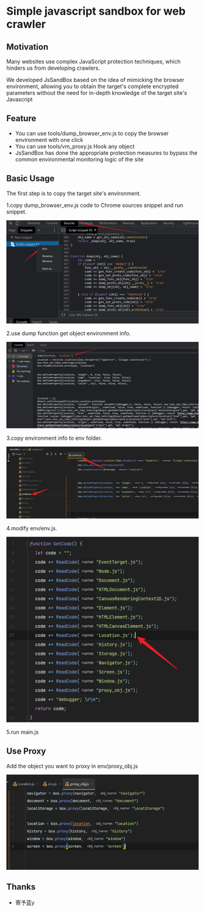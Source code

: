 # Simple javascript sandbox for web crawler

## Motivation

Many websites use complex JavaScript protection techniques, which hinders us from developing crawlers.

We developed JsSandBox based on the idea of mimicking the browser environment, allowing you to obtain the target's complete encrypted parameters without the need for in-depth knowledge of the target site's Javascript

## Feature

- You can use tools/dump_browser_env.js to copy the browser environment with one click
- You can use tools/vm_proxy.js Hook any object
- JsSandBox has done the appropriate protection measures to bypass the common environmental monitoring logic of the site

## Basic Usage

The first step is to copy the target site's environment.

1.copy dump_browser_env.js code to Chrome sources snippet and run snippet.

![copy code to snippet](./imgs/copy_to_snippet.png)

2.use dump function get object environment info.

![use dump](./imgs/use_dump.png)

3.copy environment info to env folder.

![copy location code](./imgs/copy_location_code.png)

4.modify env/env.js.

![add location code](./imgs/add_location_code.png)

5.run main.js

## Use Proxy

Add the object you want to proxy in env/proxy_obj.js

![use proxy](./imgs/use_proxy.png)


## Thanks

- 寄予蓝y